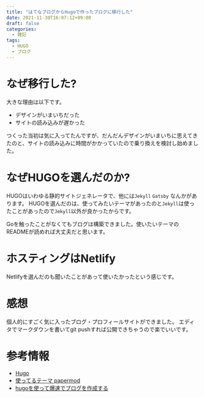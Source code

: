 ```yaml
---
title: "はてなブログからHugoで作ったブログに移行した"
date: 2021-11-30T16:07:12+09:00
draft: false
categories:
  - 雑記
tags:
  - HUGO
  - ブログ
---
```


# なぜ移行した?
大きな理由は以下です。

- デザインがいまいちだった
- サイトの読み込みが遅かった

つくった当初は気に入ってたんですが、だんだんデザインがいまいちに思えてきたのと、サイトの読み込みに時間がかかっていたので乗り換えを検討し始めました。

# なぜHUGOを選んだのか?

HUGOはいわゆる静的サイトジェネレータで、他には`Jekyll` `Gatsby` なんかがあります。
HUGOを選んだのは、使ってみたいテーマがあったのと`Jekyll`は使ったことがあったので`Jekyll`以外が良かったからです。

Goを触ったことがなくてもブログは構築できました。使いたいテーマのREADMEが読めれば大丈夫だと思います。

# ホスティングはNetlify

Netlifyを選んだのも聞いたことがあって使いたかったという感じです。

# 感想

個人的にすごく気に入ったブログ・プロフィールサイトができました。
エディタでマークダウンを書いてgit pushすれば公開できちゃうので楽でいいです。

# 参考情報

- [Hugo](https://gohugo.io/)
- [使ってるテーマ papermod](https://github.com/adityatelange/hugo-PaperMod)
- [hugoを使って爆速でブログを作成する](https://zenn.dev/harachan/articles/a043e9a756cae4)
